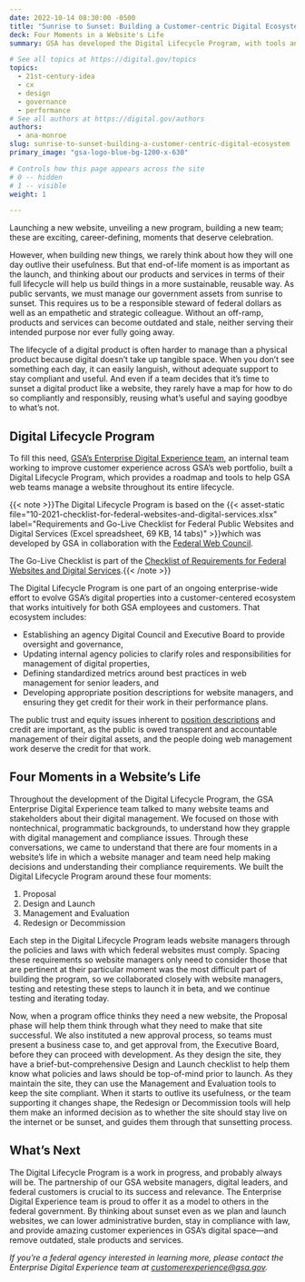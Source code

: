 ```yaml
---
date: 2022-10-14 08:30:00 -0500
title: "Sunrise to Sunset: Building a Customer-centric Digital Ecosystem"
deck: Four Moments in a Website's Life
summary: GSA has developed the Digital Lifecycle Program, with tools and guidance to help teams manage a compliant, customer-centric digital property from ideation through sunsetting.

# See all topics at https://digital.gov/topics
topics:
  - 21st-century-idea
  - cx
  - design
  - governance
  - performance
# See all authors at https://digital.gov/authors
authors:
  - ana-monroe
slug: sunrise-to-sunset-building-a-customer-centric-digital-ecosystem
primary_image: "gsa-logo-blue-bg-1200-x-630"

# Controls how this page appears across the site
# 0 -- hidden
# 1 -- visible
weight: 1

---
```


Launching a new website, unveiling a new program, building a new team; these are exciting, career-defining, moments that deserve celebration.

However, when building new things, we rarely think about how they will one day outlive their usefulness. But that end-of-life moment is as important as the launch, and thinking about our products and services in terms of their full lifecycle will help us build things in a more sustainable, reusable way. As public servants, we must manage our government assets from sunrise to sunset. This requires us to be a responsible steward of federal dollars as well as an empathetic and strategic colleague. Without an off-ramp, products and services can become outdated and stale, neither serving their intended purpose nor ever fully going away.

The lifecycle of a digital product is often harder to manage than a physical product because digital doesn’t take up tangible space. When you don’t see something each day, it can easily languish, without adequate support to stay compliant and useful. And even if a team decides that it’s time to sunset a digital product like a website, they rarely have a map for how to do so compliantly and responsibly, reusing what’s useful and saying goodbye to what’s not.

## Digital Lifecycle Program

To fill this need, [GSA’s Enterprise Digital Experience team](https://digital.gov/2022/10/07/taking-a-design-led-approach-to-digital-modernization/), an internal team working to improve customer experience across GSA’s web portfolio, built a Digital Lifecycle Program, which provides a roadmap and tools to help GSA web teams manage a website throughout its entire lifecycle.

{{< note >}}The Digital Lifecycle Program is based on the {{< asset-static file="10-2021-checklist-for-federal-websites-and-digital-services.xlsx" label="Requirements and Go-Live Checklist for Federal Public Websites and Digital Services (Excel spreadsheet, 69 KB, 14 tabs)" >}}which was developed by GSA in collaboration with the [Federal Web Council](https://digital.gov/resources/federal-web-council/).

The Go-Live Checklist is part of the [Checklist of Requirements for Federal Websites and Digital Services](https://digital.gov/resources/checklist-of-requirements-for-federal-digital-services/).{{< /note >}}

The Digital Lifecycle Program is one part of an ongoing enterprise-wide effort to evolve GSA’s digital properties into a customer-centered ecosystem that works intuitively for both GSA employees and customers. That ecosystem includes:

* Establishing an agency Digital Council and Executive Board to provide oversight and governance,
* Updating internal agency policies to clarify roles and responsibilities for management of digital properties,
* Defining standardized metrics around best practices in web management for senior leaders, and
* Developing appropriate position descriptions for website managers, and ensuring they get credit for their work in their performance plans.

The public trust and equity issues inherent to [position descriptions](https://digital.gov/2022/08/01/webinar-recap-how-to-build-your-digital-dream-team/#sample-job-descriptions) and credit are important, as the public is owed transparent and accountable management of their digital assets, and the people doing web management work deserve the credit for that work. 

## Four Moments in a Website’s Life

Throughout the development of the Digital Lifecycle Program, the GSA Enterprise Digital Experience team talked to many website teams and stakeholders about their digital management. We focused on those with nontechnical, programmatic backgrounds, to understand how they grapple with digital management and compliance issues. Through these conversations, we came to understand that there are four moments in a website’s life in which a website manager and team need help making decisions and understanding their compliance requirements. We built the Digital Lifecycle Program around these four moments:

1. Proposal
2. Design and Launch
3. Management and Evaluation
4. Redesign or Decommission

Each step in the Digital Lifecycle Program leads website managers through the policies and laws with which federal websites must comply. Spacing these requirements so website managers only need to consider those that are pertinent at their particular moment was the most difficult part of building the program, so we collaborated closely with website managers, testing and retesting these steps to launch it in beta, and we continue testing and iterating today.

Now, when a program office thinks they need a new website, the Proposal phase will help them think through what they need to make that site successful. We also instituted a new approval process, so teams must present a business case to, and get approval from, the Executive Board, before they can proceed with development. As they design the site, they have a brief-but-comprehensive Design and Launch checklist to help them know what policies and laws should be top-of-mind prior to launch. As they maintain the site, they can use the Management and Evaluation tools to keep the site compliant. When it starts to outlive its usefulness, or the team supporting it changes shape, the Redesign or Decommission tools will help them make an informed decision as to whether the site should stay live on the internet or be sunset, and guides them through that sunsetting process.

## What’s Next

The Digital Lifecycle Program is a work in progress, and probably always will be. The partnership of our GSA website managers, digital leaders, and federal customers is crucial to its success and relevance. The Enterprise Digital Experience team is proud to offer it as a model to others in the federal government. By thinking about sunset even as we plan and launch websites, we can lower administrative burden, stay in compliance with law, and provide amazing customer experiences in GSA’s digital space—and remove outdated, stale products and services.

*If you’re a federal agency interested in learning more, please contact the Enterprise Digital Experience team at [customerexperience@gsa.gov](mailto:customerexperience@gsa.gov).*
